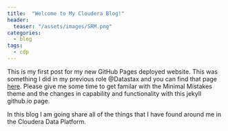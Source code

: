 ```yaml
---
title:  "Welcome to My Cloudera Blog!"
header:
  teaser: "/assets/images/SRM.png"
categories: 
  - blog
tags:
  - cdp
---
```


This is my first post for my new GitHub Pages deployed website.   This was something I did in my previous role @Datastax and you can find that page [here](https://ds-steven-matison.github.io).  Please give me some time to get familar with the Minimal Mistakes theme and the changes in capability and functionality with this jekyll github.io page.

In this blog I am going share all of the things that I have found around me in the Cloudera Data Platform.  